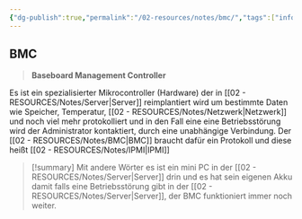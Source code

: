 ```yaml
---
{"dg-publish":true,"permalink":"/02-resources/notes/bmc/","tags":["informatik/hardware/server"],"noteIcon":"","updated":"2025-09-10T17:00:08.000+02:00"}
---
```


## BMC
>**Baseboard Management Controller**

Es ist ein spezialisierter Mikrocontroller (Hardware) der in [[02 - RESOURCES/Notes/Server\|Server]] reimplantiert wird um bestimmte Daten wie Speicher, Temperatur, [[02 - RESOURCES/Notes/Netzwerk\|Netzwerk]] und noch viel mehr protokolliert und in den Fall eine eine Betriebsstörung wird der Administrator kontaktiert, durch eine unabhängige Verbindung.  Der [[02 - RESOURCES/Notes/BMC\|BMC]] braucht dafür ein Protokoll und diese heißt [[02 - RESOURCES/Notes/IPMI\|IPMI]]

>[!summary] 
>Mit andere Wörter es ist ein mini PC in der [[02 - RESOURCES/Notes/Server\|Server]] drin und es hat sein eigenen Akku damit falls eine Betriebsstörung gibt in der [[02 - RESOURCES/Notes/Server\|Server]], der BMC funktioniert immer noch weiter.